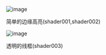 
![image](https://github.com/wenluzhizhi/unity_shader/blob/master/imgs/outline.jpg)

简单的边缘高亮(shader001,shader002)


![image](https://github.com/wenluzhizhi/unity_shader/blob/master/imgs/QQ截图20170816154005.jpg)

透明的线框(shader003)


